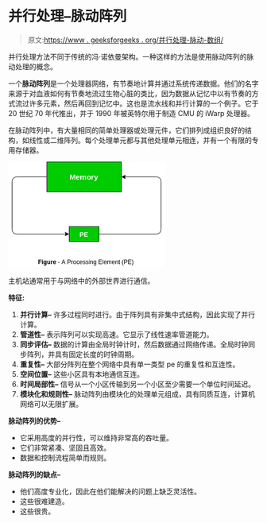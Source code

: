 # 并行处理–脉动阵列

> 原文:[https://www . geeksforgeeks . org/并行处理-脉动-数组/](https://www.geeksforgeeks.org/parallel-processing-systolic-arrays/)

并行处理方法不同于传统的冯·诺依曼架构。一种这样的方法是使用脉动阵列的脉动处理的概念。

一个**脉动阵列**是一个处理器网络，有节奏地计算并通过系统传递数据。他们的名字来源于对血液如何有节奏地流过生物心脏的类比，因为数据从记忆中以有节奏的方式流过许多元素，然后再回到记忆中。这也是流水线和并行计算的一个例子。它于 20 世纪 70 年代推出，并于 1990 年被英特尔用于制造 CMU 的 iWarp 处理器。

在脉动阵列中，有大量相同的简单处理器或处理元件，它们排列成组织良好的结构，如线性或二维阵列。每个处理单元都与其他处理单元相连，并有一个有限的专用存储器。

![](img/7af3cb749d734c95061126b6f0c57fcb.png)

主机站通常用于与网络中的外部世界进行通信。

**特征:**

1.  **并行计算–**
    许多过程同时进行。由于阵列具有非集中式结构，因此实现了并行计算。
2.  **管道性–**
    表示阵列可以实现高速。它显示了线性速率管道能力。
3.  **同步评估–**
    数据的计算由全局时钟计时，然后数据通过网络传递。全局时钟同步阵列，并具有固定长度的时钟周期。
4.  **重复性–**
    大部分阵列在整个网络中具有单一类型 pe 的重复性和互连性。
5.  **空间位置–**
    这些小区具有本地通信互连。
6.  **时间局部性–**
    信号从一个小区传输到另一个小区至少需要一个单位时间延迟。
7.  **模块化和规则性–**
    脉动阵列由模块化的处理单元组成，具有同质互连，计算机网络可以无限扩展。

**脉动阵列的优势–**

*   它采用高度的并行性，可以维持非常高的吞吐量。
*   它们非常紧凑、坚固且高效。
*   数据和控制流程简单而规则。

**脉动阵列的缺点–**

*   他们高度专业化，因此在他们能解决的问题上缺乏灵活性。
*   这些很难建造。
*   这些很贵。